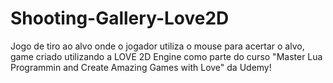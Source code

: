 # Shooting-Gallery-Love2D
Jogo de tiro ao alvo onde o jogador utiliza o mouse para acertar o alvo, game criado utilizando a LOVE 2D Engine como parte do curso "Master Lua Programmin and Create Amazing Games with Love" da Udemy!
